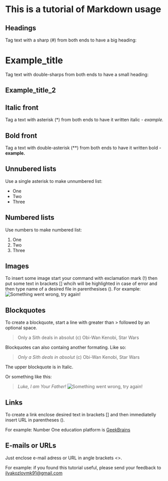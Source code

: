 # This is a tutorial of Markdown usage

## Headings
Tag text with a sharp (#) from both ends to have a big heading:
# Example_title

Tag text with double-sharps from both ends to have a small heading:
## Example_title_2

## Italic front
Tag a text with asterisk (*) from both ends to have it written italic - *example.*

## Bold front
Tag a text with double-asterisk (**) from both ends to have it written bold - **example.**

## Unnubered lists
Use a single asterisk to make unnumbered list:
* One
* Two
* Three

## Numbered lists
Use numbers to make numbered list:
1. One
2. Two
3. Three

## Images
To insert some image start your command with exclamation mark (!) then put some text in brackets [] whcih will be highlighted in case of error and then type name of a desired file in parenthesises ().
For example:
![Something went wrong, try again!](fun_pic.jpg)

## Blockquotes
To create a blockquote, start a line with greater than > followed by an optional space.
> Only a Sith deals in absolut (c) Obi-Wan Kenobi, Star Wars

Blockquotes can also containg another formating. Like so:
> *Only a Sith deals in absolut* (c) Obi-Wan Kenobi, Star Wars

The upper blockquote is in Italic.

Or something like this:
> *Luke, I am Your Father!*
![Something went wrong, try again!](fun_pic2.jpg)

## Links
To create a link enclose desired text in brackets [] and then immediatelly insert URL in parentheses ().

For example:
Number One education platform is [GeekBrains](https://gb.ru/)

## E-mails or URLs
Just enclose e-mail adress or URL in angle brackets <>.

For example: if you found this tutorial useful, please send your feedback to <ilyakozlovmk91@gmail.com>
